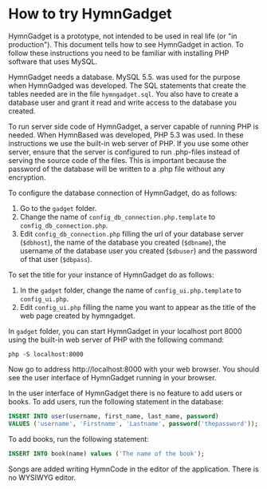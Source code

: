# How to try HymnGadget

HymnGadget is a prototype, not intended to be used in real life (or "in production"). This document tells how to see HymnGadget in action. To follow these instructions you need to be familiar with installing PHP software that uses MySQL.

HymnGadget needs a database. MySQL 5.5. was used for the purpose when HymnGadged was developed. The SQL statements that create the tables needed are in the file `hymngadget.sql`. You also have to create a database user and grant it read and write access to the database you created. 

To run server side code of HymnGadget, a server capable of running PHP is needed. When HymnBased was developed, PHP 5.3 was used. In these instructions we use the built-in web server of PHP. If you use some other server, ensure that the server is configured to run .php-files instead of serving the source code of the files. This is important because the password of the database will be written to a .php file without any encryption.

To configure the database connection of HymnGadget, do as follows:

1. Go to the `gadget` folder.
2. Change the name of `config_db_connection.php.template` to `config_db_connection.php`.
3. Edit `config_db_connection.php` filling the url of your database server (`$dbhost`), the name of the database you created (`$dbname`), the username of the database user you created (`$dbuser`) and the password of that user (`$dbpass`).

To set the title for your instance of HymnGadget do as follows:

1. In the `gadget` folder, change the name of `config_ui.php.template` to `config_ui.php`.
2. Edit `config_ui.php` filling the name you want to appear as the title of the web page created by hymngadget.

In `gadget` folder, you can start HymnGadget in your localhost port 8000 using the built-in web server of PHP with the following command:

```
php -S localhost:8000
```

Now go to address http://localhost:8000 with your web browser. You should see the user interface of HymnGadget running in your browser.

In the user interface of HymnGadget there is no feature to add users or books. To add users, run the following statement in the database:

``` SQL
INSERT INTO user(username, first_name, last_name, password)
VALUES ('username', 'Firstname', 'Lastname', password('thepassword'));
```

To add books, run the following statement:

``` SQL
INSERT INTO book(name) values ('The name of the book');
```

Songs are added writing HymnCode in the editor of the application. There is no WYSIWYG editor.
